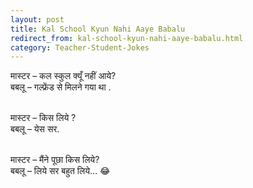 ```yaml
---
layout: post
title: Kal School Kyun Nahi Aaye Babalu
redirect_from: kal-school-kyun-nahi-aaye-babalu.html
category: Teacher-Student-Jokes
---
```

मास्टर – कल स्कुल क्यूँ नहीं आये?<br/>
बबलू – गल्फ्रेंड से मिलने गया था .<br/><br/>

मास्टर – किस लिये ?<br/>
बबलू – येस सर.<br/><br/>

मास्टर – मैंने पूछा किस लिये?<br/>
बबलू – लिये सर बहुत लिये… 😂
